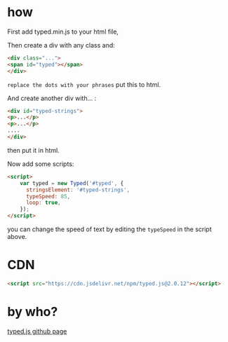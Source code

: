 # how
First add typed.min.js to your html file,

Then create a div with any class and:
```html
<div class="...">
<span id="typed"></span>
</div>
```
``replace the dots with your phrases``
put this to html.

And create another div with... :
```html
<div id="typed-strings">
<p>...</p>
<p>...</p>
....
</div>
```
then put it in html.

Now add some scripts:
```html
<script>
    var typed = new Typed('#typed', {
      stringsElement: '#typed-strings',
      typeSpeed: 85,
      loop: true,
    });
</script>
```
you can change the speed of text by editing the
`typeSpeed` in the script above.
# CDN
```html
<script src="https://cdn.jsdelivr.net/npm/typed.js@2.0.12"></script>
```
# by who?
[typed.js github page](https://github.com/mattboldt/typed.js/)
